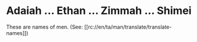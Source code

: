 # Adaiah ... Ethan ... Zimmah ... Shimei

These are names of men. (See: [[rc://en/ta/man/translate/translate-names]])

